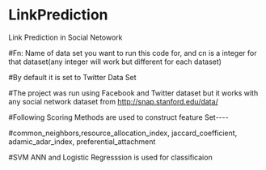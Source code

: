 # LinkPrediction
Link Prediction in Social Netowork

#Fn: Name of data set you want to run this code for, and cn is a integer for that dataset(any integer will work but different for each dataset)

#By default it is set to Twitter Data Set

#The project was run using Facebook and Twitter dataset but it works with any social network dataset from http://snap.stanford.edu/data/

#Following Scoring Methods are used to construct feature Set----

#common_neighbors,resource_allocation_index, jaccard_coefficient, adamic_adar_index, preferential_attachment

#SVM ANN and Logistic Regresssion is used for classificaion
